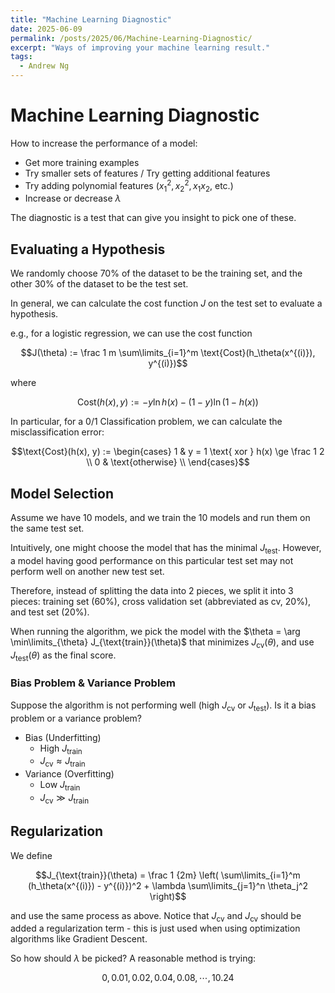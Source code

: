 ```yaml
---
title: "Machine Learning Diagnostic"
date: 2025-06-09
permalink: /posts/2025/06/Machine-Learning-Diagnostic/
excerpt: "Ways of improving your machine learning result."
tags:
  - Andrew Ng
---
```


# Machine Learning Diagnostic

How to increase the performance of a model:
- Get more training examples
- Try smaller sets of features / Try getting additional features
- Try adding polynomial features ($x_1^2, x_2^2, x_1x_2$, etc.)
- Increase or decrease $\lambda$

The diagnostic is a test that can give you insight to pick one of these.

## Evaluating a Hypothesis

We randomly choose $70\%$ of the dataset to be the training set, and the other $30\%$ of the dataset to be the test set.

In general, we can calculate the cost function $J$ on the test set to evaluate a hypothesis.

e.g., for a logistic regression, we can use the cost function

$$J(\theta) := \frac 1 m \sum\limits_{i=1}^m \text{Cost}(h_\theta(x^{(i)}), y^{(i)})$$

where

$$\text{Cost}(h(x), y) := - y \ln h(x) - (1 - y) \ln (1 - h(x))$$

In particular, for a 0/1 Classification problem, we can calculate the misclassification error:

$$\text{Cost}(h(x), y) := \begin{cases}
    1 & y = 1 \text{ xor } h(x) \ge \frac 1 2 \\
    0 & \text{otherwise} \\
\end{cases}$$

## Model Selection

Assume we have $10$ models, and we train the $10$ models and run them on the same test set.

Intuitively, one might choose the model that has the minimal $J_{\text{test}}$. However, a model having good performance on this particular test set may not perform well on another new test set.

Therefore, instead of splitting the data into 2 pieces, we split it into 3 pieces: training set ($60\%$), cross validation set (abbreviated as cv, $20\%$), and test set ($20\%$).

When running the algorithm, we pick the model with the $\theta = \arg \min\limits_{\theta} J_{\text{train}}(\theta)$ that minimizes $J_{\text{cv}}(\theta)$, and use $J_{\text{test}}(\theta)$ as the final score.

### Bias Problem & Variance Problem

Suppose the algorithm is not performing well (high $J_{\text{cv}}$ or $J_{\text{test}}$). Is it a bias problem or a variance problem?

- Bias (Underfitting)
  - High $J_{\text{train}}$
  - $J_{\text{cv}} \approx J_{\text{train}}$
- Variance (Overfitting)
  - Low $J_{\text{train}}$
  - $J_{\text{cv}} \gg J_{\text{train}}$

## Regularization

We define

$$J_{\text{train}}(\theta) = \frac 1 {2m} \left( \sum\limits_{i=1}^m (h_\theta(x^{(i)}) - y^{(i)})^2 + \lambda \sum\limits_{j=1}^n \theta_j^2 \right)$$

and use the same process as above. Notice that $J_{\text{cv}}$ and $J_{\text{cv}}$ should be added a regularization term - this is just used when using optimization algorithms like Gradient Descent.

So how should $\lambda$ be picked? A reasonable method is trying:

$$0, 0.01, 0.02, 0.04, 0.08, \cdots, 10.24$$

